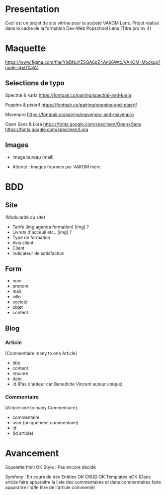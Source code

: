 # Presentation

Ceci est un projet de site vitrine pour la societé VAKOM Lens.
Projet réalisé dans le cadre de la formation Dev-Web Popschool Lens (Titre pro nv 4)


# Maquette

https://www.figma.com/file/YikBNuYZSQA6pZ4An66Wtc/VAKOM-Mockup?node-id=0%3A1

## Selections de typo 
Spectral & karla
https://fontpair.co/pairing/spectral-and-karla

Poppins & ptserif
https://fontpair.co/pairing/poppins-and-ptserif

Mavenpro
https://fontpair.co/pairing/mavenpro-and-mavenpro

Open Sans & Lora
https://fonts.google.com/specimen/Open+Sans
https://fonts.google.com/specimen/Lora

## Images

- Image bureau (mail)

- Attente : Images fournies par VAKOM mère

# BDD
## Site 
(Modularité du site)

- Tarifs (img agenda formation) [img] ?
- Livrets d'acceuil etc..   [img] ?
- Type de formation
- Avis client
- Client
- Indicateur de satisfaction

## Form
- nom   
- prenom    
- mail    
- ville   
- societé   
- objet     
- content   

## Blog
### Article 
[Commentaire many to one Article]
- title    
- content   
- resumé    
- date   
- id
(Pas d'auteur car Benedicte Vincent auteur unique)

### Commentaire
[Article one to many Commentaire]
- commentaire
- user (uniquement commentaire)
- id
- (id article)

# Avancement

Squelette html OK
Style : Pas encore décidé

Symfony : En cours de dev
Entities OK
CRUD OK
Templates nOK (Dans article faire apparaitre la liste des commentaires et dans commentaires faire apparaitre l'id/le titre de l'article commenté)

